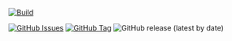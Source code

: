 [![Build](https://github.com/punkerside/container-gh/actions/workflows/main.yml/badge.svg?branch=main)](https://github.com/punkerside/container-gh/actions/workflows/main.yml)
<!-- [![Open Source Helpers](https://www.codetriage.com/punkerside/container-gh/badges/users.svg)](https://www.codetriage.com/punkerside/container-gh) -->
[![GitHub Issues](https://img.shields.io/github/issues/punkerside/container-gh.svg)](https://github.com/punkerside/container-gh/issues)
[![GitHub Tag](https://img.shields.io/github/tag-date/punkerside/container-gh.svg?style=plastic)](https://github.com/punkerside/container-gh/tags/)
![GitHub release (latest by date)](https://img.shields.io/github/v/release/punkerside/container-gh)
